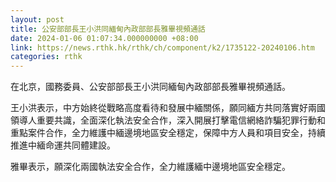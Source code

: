 ```yaml
---
layout: post
title: 公安部部長王小洪同緬甸內政部部長雅畢視頻通話
date: 2024-01-06 01:07:34.000000000 +08:00
link: https://news.rthk.hk/rthk/ch/component/k2/1735122-20240106.htm
categories: rthk
---
```


在北京，國務委員、公安部部長王小洪同緬甸內政部部長雅畢視頻通話。

王小洪表示，中方始終從戰略高度看待和發展中緬關係，願同緬方共同落實好兩國領導人重要共識，全面深化執法安全合作，深入開展打擊電信網絡詐騙犯罪行動和重點案件合作，全力維護中緬邊境地區安全穩定，保障中方人員和項目安全，持續推進中緬命運共同體建設。

雅畢表示，願深化兩國執法安全合作，全力維護緬中邊境地區安全穩定。
